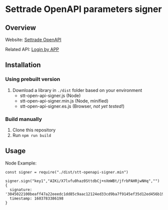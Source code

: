 # Settrade OpenAPI parameters signer
## Overview
Website: [Settrade OpenAPI](https://developer.settrade.com/open-api)

Related API: [Login by APP](https://developer.settrade.com/open-api/document/api-reference/oam/broker-app-auth-controller/loginByApp>)


## Installation
### Using prebuilt version
1. Download a library in `./dist` folder based on your environment
    - stt-open-api-signer.js (Node)
    - stt-open-api-signer.min.js (Node, minified)
    - stt-open-api-signer.es.js (Browser, *not yet tested!*)

### Build manually
1. Clone this repository
2. Run `npm run build`

## Usage
Node Example: 
```node
const signer = require("./dist/stt-openapi-signer.min")

signer.sign("key1","AIKi/X7lvfu0haz0SttdbCj+nXmWBt/jfrbPAHRjwNHq","")
{
  signature: '3045022100beaff47a22eeedc1dd85c9aac12124ed33cd9ba7f9145ef35d12ed456b19972f02203807154d13cbb03063f4ac3d4820cd152f4f00ad211452bb3f3ec1f9d6328d21',
  timestamp: 1603783386198
}
```
